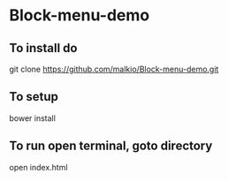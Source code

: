 # Block-menu-demo

## To install do
git clone https://github.com/malkio/Block-menu-demo.git

## To setup
bower install

## To run open terminal, goto directory
open index.html
